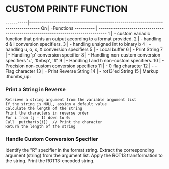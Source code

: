 
# CUSTOM PRINTF FUNCTION
 -----------|-----------------------------------------------------------------------------------
      Qn    | -Functions
 ---------- | ----------------------------------------------------------------------------------
  1         |  - custom variadic function that prints an output according to a format provided.
  2         |  - handling d & i conversion specifiers.
  3         |  - handling unsigned int to binary b
  4         |  - handling u, o, x, X conversion specifiers
  5         |  - Local buffer
  6         |  - Print String
  7         |  - Handling 'p' conversion specifier
  8         |  - Handling non-custom conversion specifiers '+', '&nbsp', '#'
  9         |  - Handling l and h non-custom specifiers.
  10        |  - Precision non-custom conversion specifiers
  11        |  - 0 flag character
  12        |  - - Flag character
  13        |  - Print Reverse String
  14        |  - rot13'ed String
  15        |  Markup :thumbs_up:
### Print a String in Reverse
    Retrieve a string argument from the variable argument list 
    If the string is NULL, assign a default value
    Calculate the length of the string
    Print the characters in reverse order
    For i from (j - 1) down to 0:
    Call _putchar(s[i])  // Print the character
    Return the length of the string
    
### Handle Custom Conversion Specifier 
Identify the "R" specifier in the format string.
Extract the corresponding argument (string) from the argument list.
Apply the ROT13 transformation to the string.
Print the ROT13-encoded string.
